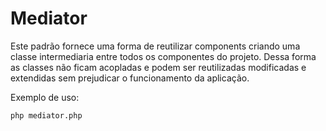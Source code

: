 # Mediator

Este padrão fornece uma forma de reutilizar components criando
uma classe intermediaria entre todos os componentes do projeto.
Dessa forma as classes não ficam acopladas e podem ser reutilizadas
modificadas e extendidas sem prejudicar o funcionamento da aplicação.

Exemplo de uso:
```bash
php mediator.php
```